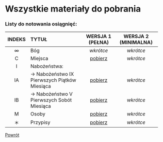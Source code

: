# Wszystkie materiały do pobrania
### Listy do notowania osiągnięć:

| INDEKS | TYTUŁ | WERSJA 1 (PEŁNA) | WERSJA 2 (MINIMALNA) |
|:---:|:---|:---:|:---:|
| ∞ | Bóg | _wkrótce_ | _wkrótce_ |
| C | Miejsca | [pobierz](../../xx/pdf/lista_v1_c_miejsca.pdf) | _wkrótce_ |
| I | Nabożeństwa: |||
| IA | → Nabożeństwo IX Pierwszych Piątków Miesiąca | [pobierz](../../xx/pdf/lista_v1_i_nabozenstwa_ab.pdf) | _wkrótce_ |
| IB | → Nabożeństwo V Pierwszych Sobót Miesiąca | [pobierz](../../xx/pdf/lista_v1_i_nabozenstwa_ab.pdf) | _wkrótce_ |
| M | Osoby | [pobierz](../../xx/pdf/lista_v1_m_osoby.pdf) | _wkrótce_ |
| ＊ | Przypisy | [pobierz](../../xx/pdf/lista_v1_przypisy.pdf) | _wkrótce_ |

[Powrót](index.md)
